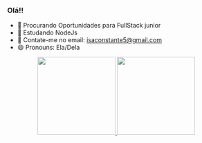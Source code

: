 ### Olá!!

- 🔭 Procurando Oportunidades para FullStack junior
- 🌱 Estudando NodeJs
- 💬 Contate-me no email: isaconstante5@gmail.com
- 😄 Pronouns: Ela/Dela


<div align="center">
  <a href="https://github.com/IsaConstante">
  <img height="180em" src="https://github-readme-stats.vercel.app/api?username=IsaConstante&show_icons=true&theme=tokyonightk&include_all_commits=true&count_private=true"/>
  <img height="180em" src="https://github-readme-stats.vercel.app/api/top-langs/?username=IsaConstante&layout=compact&langs_count=7&theme=dark"/>
</div>

